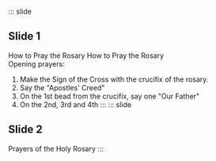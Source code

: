 ::: slide
## Slide 1
How to Pray the Rosary
How to Pray the Rosary  
Opening prayers:  
1. Make the Sign of the Cross with the crucifix of the rosary.  
2. Say the "Apostles' Creed"  
3. On the 1st bead from the crucifix, say one "Our Father"  
4. On the 2nd, 3rd and 4th
:::
::: slide
## Slide 2
Prayers of the Holy Rosary
:::

